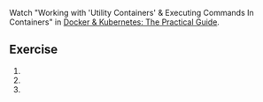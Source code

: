 Watch "Working with 'Utility Containers' & Executing Commands In Containers" in [Docker & Kubernetes: The Practical Guide](https://www.udemy.com/course/docker-kubernetes-the-practical-guide/).

## Exercise

1. 
2. 
3. 